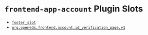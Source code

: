 # `frontend-app-account` Plugin Slots

* [`footer_slot`](./FooterSlot/)
* [`org.openedx.frontend.account.id_verification_page.v1`](./IdVerificationPageSlot/)
